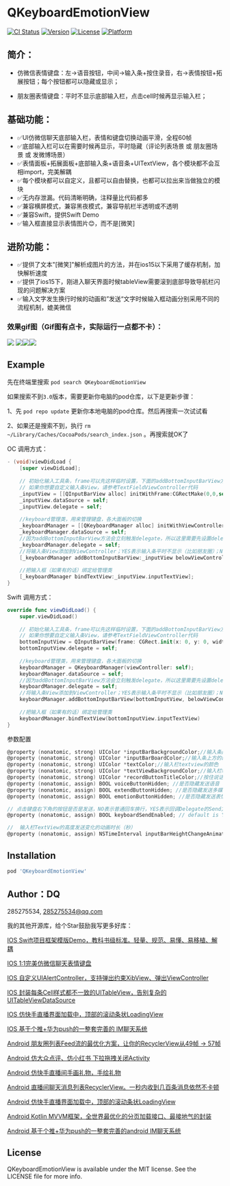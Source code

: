# QKeyboardEmotionView

[![CI Status](https://img.shields.io/travis/285275534/QKeyboardEmotionView.svg?style=flat)](https://travis-ci.org/285275534/QKeyboardEmotionView)
[![Version](https://img.shields.io/cocoapods/v/QKeyboardEmotionView.svg?style=flat)](https://cocoapods.org/pods/QKeyboardEmotionView)
[![License](https://img.shields.io/cocoapods/l/QKeyboardEmotionView.svg?style=flat)](https://cocoapods.org/pods/QKeyboardEmotionView)
[![Platform](https://img.shields.io/cocoapods/p/QKeyboardEmotionView.svg?style=flat)](https://cocoapods.org/pods/QKeyboardEmotionView)

## 简介：

- 仿微信表情键盘：左->语音按钮，中间->输入条+按住录音，右->表情按钮+拓展按钮；每个按钮都可以隐藏或显示；

- 朋友圈表情键盘：平时不显示底部输入栏，点击cell时候再显示输入栏；

## 基础功能：
- ✅UI仿微信聊天底部输入栏，表情和键盘切换动画平滑，全程60帧
- ✅底部输入栏可以在需要时候再显示，平时隐藏（评论列表场景 或 朋友圈场景 或 发微博场景）
- ✅表情面板+拓展面板+底部输入条+语音条+UITextView，各个模块都不会互相import，完美解耦
- ✅每个模块都可以自定义，且都可以自由替换，也都可以拉出来当做独立的模块
- ✅无内存泄漏。代码清晰明确，注释量比代码都多
- ✅兼容横屏模式，兼容黑夜模式，兼容导航栏半透明或不透明
- ✅兼容Swift，提供Swift Demo
- ✅输入框直接显示表情图片😊，而不是[微笑]

## 进阶功能：
- ✅提供了文本"[微笑]"解析成图片的方法，并在ios15以下采用了缓存机制，加快解析速度
- ✅提供了ios15下，刚进入聊天界面时候tableView需要滚到底部导致导航栏闪现的问题解决方案
- ✅输入文字发生换行时候的动画和”发送“文字时候输入框动画分别采用不同的流程机制，媲美微信


### 效果gif图（Gif图有点卡，实际运行一点都不卡）：
![](https://upload-images.jianshu.io/upload_images/26002059-6161708ed9a717bc.png?imageMogr2/auto-orient/strip%7CimageView2/2/w/1240)
![](https://upload-images.jianshu.io/upload_images/26002059-0a737b12d3b22686.jpg?imageMogr2/auto-orient/strip%7CimageView2/2/w/1240)![](https://upload-images.jianshu.io/upload_images/26002059-5edc0185947803a3.gif?imageMogr2/auto-orient/strip)![](https://upload-images.jianshu.io/upload_images/26002059-08b4b9cbaf7bea39.gif?imageMogr2/auto-orient/strip)

## Example

先在终端里搜索 `pod search QKeyboardEmotionView` 

如果搜索不到`3.0`版本，需要更新你电脑的pod仓库，以下是更新步骤：

1、先 `pod repo update`  更新你本地电脑的pod仓库。然后再搜索一次试试看

2、如果还是搜索不到，执行 `rm ~/Library/Caches/CocoaPods/search_index.json` 。再搜索就OK了

OC 调用方式：
```Objective-C
- (void)viewDidLoad {
    [super viewDidLoad];
    
    // 初始化输入工具条，frame可以先这样临时设置，下面的addBottomInputBarView方法会重置输入条frame
    // 如果你想要自定义输入条View，请参考TextFieldViewController代码
    _inputView = [[QInputBarView alloc] initWithFrame:CGRectMake(0,0,self.view.frame.size.width,UIInputBarViewMinHeight)];
    _inputView.dataSource = self;
    _inputView.delegate = self;
    
    //keyboard管理类，用来管理键盘，各大面板的切换
    _keyboardManager = [[QKeyboardManager alloc] initWithViewController:self];
    _keyboardManager.dataSource = self;
    //因为addBottomInputBarView方法会立刻触发delegate，所以这里需要先设置delegate
    _keyboardManager.delegate = self;
    //将输入条View添加到ViewController；YES表示输入条平时不显示（比如朋友圈）；NO表示平时也显示（比如聊天）
    [_keyboardManager addBottomInputBarView:_inputView belowViewController:NO];
    
    //把输入框（如果有的话）绑定给管理类
    [_keyboardManager bindTextView:_inputView.inputTextView];
}
```

Swift 调用方式：
```Swift
override func viewDidLoad() {
    super.viewDidLoad()
    
    // 初始化输入工具条，frame可以先这样临时设置，下面的addBottomInputBarView方法会重置输入条frame
    // 如果你想要自定义输入条View，请参考TextFieldViewController代码
    bottomInputView = QInputBarView(frame: CGRect.init(x: 0, y: 0, width: view.frame.size.width, height: CGFloat(UIInputBarViewMinHeight)))
    bottomInputView.delegate = self;
    
    //keyboard管理类，用来管理键盘，各大面板的切换
    keyboardManager = QKeyboardManager(viewController: self);
    keyboardManager.dataSource = self;
    //因为addBottomInputBarView方法会立刻触发delegate，所以这里需要先设置delegate，再addBottomInputBarView
    keyboardManager.delegate = self;
    //将输入条View添加到ViewController；YES表示输入条平时不显示（比如朋友圈）；NO表示平时也显示（比如聊天）
    keyboardManager.addBottomInputBarView(bottomInputView, belowViewController: belowViewController())
    
    //把输入框（如果有的话）绑定给管理类
    keyboardManager.bindTextView(bottomInputView.inputTextView)
}
```

参数配置
```Objective-C
@property (nonatomic, strong) UIColor *inputBarBackgroundColor;//输入条颜色，默认仿微信的灰色
@property (nonatomic, strong) UIColor *inputBarBoardColor;//输入条上方的的那一条细横线的颜色
@property (nonatomic, strong) UIColor *textColor;//输入栏textview的颜色
@property (nonatomic, strong) UIColor *textViewBackgroundColor;//输入栏textview的背景颜色，默认白色
@property (nonatomic, strong) UIColor *recordButtonTitleColor;//按住说话按钮的字体颜色
@property (nonatomic, assign) BOOL voiceButtonHidden; //是否隐藏发送语音 default is NO
@property (nonatomic, assign) BOOL extendButtonHidden; //是否隐藏发送多媒体 default is NO
@property (nonatomic, assign) BOOL emotionButtonHidden; //是否隐藏发送表情 default is NO

// 点击键盘右下角的按钮是否是发送，NO表示普通回车换行，YES表示回调Delegate的Send方法
@property (nonatomic, assign) BOOL keyboardSendEnabled; // default is YES

//  输入栏TextView的高度发送变化的动画时长（秒）
@property (nonatomic, assign) NSTimeInterval inputBarHeightChangeAnimationDuration; // default is 0.2
```

## Installation

```ruby
pod 'QKeyboardEmotionView'
```

## Author：DQ  

285275534, 285275534@qq.com

我的其他开源库，给个Star鼓励我写更多好库：

[IOS Swift项目框架模版Demo，教科书级标准。轻量、规范、易懂、易移植、解耦](https://github.com/QDong415/QSwift)

[IOS 1:1完美仿微信聊天表情键盘](https://github.com/QDong415/QKeyboardEmotionView)

[IOS 自定义UIAlertController，支持弹出约束XibView、弹出ViewController](https://github.com/QDong415/QUIAlertController)

[IOS 封装每条Cell样式都不一致的UITableView，告别复杂的UITableViewDataSource](https://github.com/QDong415/QTableKit)

[IOS 仿快手直播界面加载中，顶部的滚动条状LoadingView](https://github.com/QDong415/QStripeAnimationLayer)

[IOS 基于个推+华为push的一整套完善的 IM聊天系统](https://github.com/QDong415/iTopicOCChat)

[Android 朋友圈列表Feed流的最优化方案，让你的RecyclerView从49帧 -> 57帧](https://github.com/QDong415/QFeed)

[Android 仿大众点评、仿小红书 下拉拖拽关闭Activity](https://github.com/QDong415/QDragClose)

[Android 仿快手直播间手画礼物，手绘礼物](https://github.com/QDong415/QDrawGift)

[Android 直播间聊天消息列表RecyclerView。一秒内收到几百条消息依然不卡顿](https://github.com/QDong415/QLiveMessageHelper)

[Android 仿快手直播界面加载中，顶部的滚动条状LoadingView](https://github.com/QDong415/QStripeView)

[Android Kotlin MVVM框架，全世界最优化的分页加载接口、最接地气的封装](https://github.com/QDong415/QKotlin)

[Android 基于个推+华为push的一整套完善的android IM聊天系统](https://github.com/QDong415/iTopicChat)

## License

QKeyboardEmotionView is available under the MIT license. See the LICENSE file for more info.
